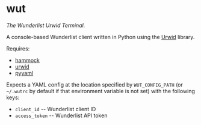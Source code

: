 # wut
*The Wunderlist Urwid Terminal.*

A console-based Wunderlist client written in Python using the
[Urwid](http://www.urwid.org/) library.

Requires:

* [hammock](https://github.com/kadirpekel/hammock)
* [urwid](http://urwid.org/)
* [pyyaml](http://pyyaml.org/)

Expects a YAML config at the location specified by `WUT_CONFIG_PATH` (or
`~/.wutrc` by default if that environment variable is not set) with the
following keys:

 * `client_id` -- Wunderlist client ID
 * `access_token` -- Wunderlist API token
